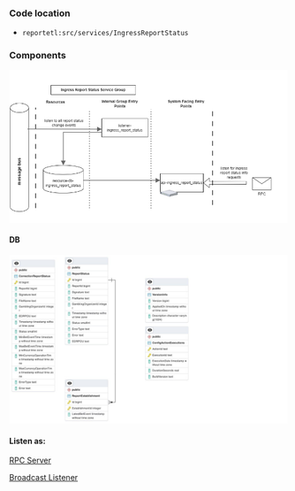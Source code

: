 ### Code location
- `reportetl:src/services/IngressReportStatus`

### Components

![image info](./Components.png)

#### DB

![image info](./ERD_ReportStatus.jpg) 

#### Listen as:

[RPC Server](RPC.md)

[Broadcast Listener](IngressReportStatus_Listener.md)